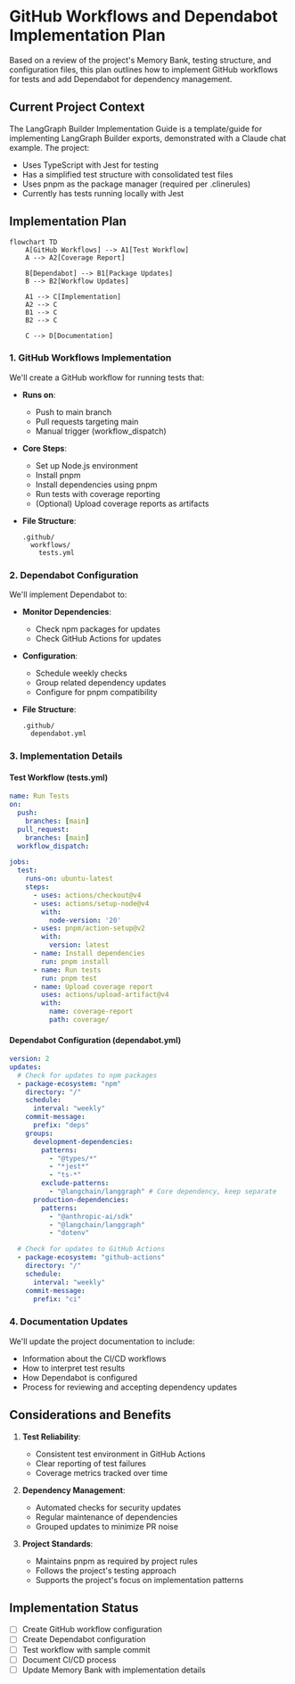 # GitHub Workflows and Dependabot Implementation Plan

Based on a review of the project's Memory Bank, testing structure, and configuration files, this plan outlines how to implement GitHub workflows for tests and add Dependabot for dependency management.

## Current Project Context

The LangGraph Builder Implementation Guide is a template/guide for implementing LangGraph Builder exports, demonstrated with a Claude chat example. The project:

- Uses TypeScript with Jest for testing
- Has a simplified test structure with consolidated test files
- Uses pnpm as the package manager (required per .clinerules)
- Currently has tests running locally with Jest

## Implementation Plan

```mermaid
flowchart TD
    A[GitHub Workflows] --> A1[Test Workflow]
    A --> A2[Coverage Report]

    B[Dependabot] --> B1[Package Updates]
    B --> B2[Workflow Updates]

    A1 --> C[Implementation]
    A2 --> C
    B1 --> C
    B2 --> C

    C --> D[Documentation]
```

### 1. GitHub Workflows Implementation

We'll create a GitHub workflow for running tests that:

- **Runs on**:
  - Push to main branch
  - Pull requests targeting main
  - Manual trigger (workflow_dispatch)

- **Core Steps**:
  - Set up Node.js environment
  - Install pnpm
  - Install dependencies using pnpm
  - Run tests with coverage reporting
  - (Optional) Upload coverage reports as artifacts

- **File Structure**:

  ```
  .github/
    workflows/
      tests.yml
  ```

### 2. Dependabot Configuration

We'll implement Dependabot to:

- **Monitor Dependencies**:
  - Check npm packages for updates
  - Check GitHub Actions for updates

- **Configuration**:
  - Schedule weekly checks
  - Group related dependency updates
  - Configure for pnpm compatibility

- **File Structure**:

  ```
  .github/
    dependabot.yml
  ```

### 3. Implementation Details

#### Test Workflow (tests.yml)

```yaml
name: Run Tests
on:
  push:
    branches: [main]
  pull_request:
    branches: [main]
  workflow_dispatch:

jobs:
  test:
    runs-on: ubuntu-latest
    steps:
      - uses: actions/checkout@v4
      - uses: actions/setup-node@v4
        with:
          node-version: '20'
      - uses: pnpm/action-setup@v2
        with:
          version: latest
      - name: Install dependencies
        run: pnpm install
      - name: Run tests
        run: pnpm test
      - name: Upload coverage report
        uses: actions/upload-artifact@v4
        with:
          name: coverage-report
          path: coverage/
```

#### Dependabot Configuration (dependabot.yml)

```yaml
version: 2
updates:
  # Check for updates to npm packages
  - package-ecosystem: "npm"
    directory: "/"
    schedule:
      interval: "weekly"
    commit-message:
      prefix: "deps"
    groups:
      development-dependencies:
        patterns:
          - "@types/*"
          - "*jest*"
          - "ts-*"
        exclude-patterns:
          - "@langchain/langgraph" # Core dependency, keep separate
      production-dependencies:
        patterns:
          - "@anthropic-ai/sdk"
          - "@langchain/langgraph"
          - "dotenv"

  # Check for updates to GitHub Actions
  - package-ecosystem: "github-actions"
    directory: "/"
    schedule:
      interval: "weekly"
    commit-message:
      prefix: "ci"
```

### 4. Documentation Updates

We'll update the project documentation to include:

- Information about the CI/CD workflows
- How to interpret test results
- How Dependabot is configured
- Process for reviewing and accepting dependency updates

## Considerations and Benefits

1. **Test Reliability**:
   - Consistent test environment in GitHub Actions
   - Clear reporting of test failures
   - Coverage metrics tracked over time

2. **Dependency Management**:
   - Automated checks for security updates
   - Regular maintenance of dependencies
   - Grouped updates to minimize PR noise

3. **Project Standards**:
   - Maintains pnpm as required by project rules
   - Follows the project's testing approach
   - Supports the project's focus on implementation patterns

## Implementation Status

- [ ] Create GitHub workflow configuration
- [ ] Create Dependabot configuration
- [ ] Test workflow with sample commit
- [ ] Document CI/CD process
- [ ] Update Memory Bank with implementation details
